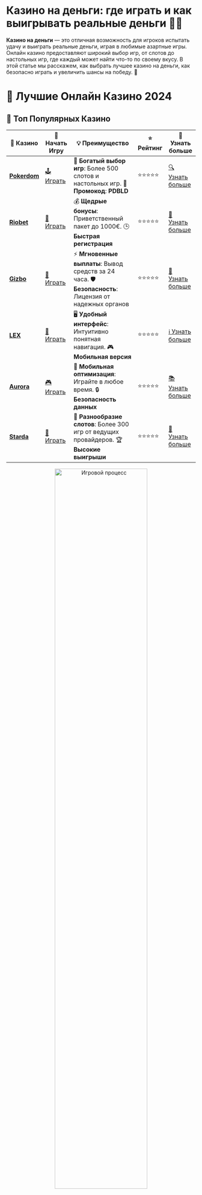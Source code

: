 # Казино на деньги: где играть и как выигрывать реальные деньги 🎰💸

**Казино на деньги** — это отличная возможность для игроков испытать удачу и выиграть реальные деньги, играя в любимые азартные игры. Онлайн казино предоставляют широкий выбор игр, от слотов до настольных игр, где каждый может найти что-то по своему вкусу. В этой статье мы расскажем, как выбрать лучшее казино на деньги, как безопасно играть и увеличить шансы на победу. 💪

# 🎰 Лучшие Онлайн Казино 2024

## 🌟 Топ Популярных Казино

| 🎲 **Казино** | 🔗 **Начать Игру** | 💡 **Преимущество** | ⭐ **Рейтинг** | 🔗 **Узнать больше** |
|--------------|---------------------|---------------------|----------------|----------------------|
| [**Pokerdom**](https://brandplay.link/4k77v2yx) | [🕹️ Играть](https://brandplay.link/4k77v2yx) | 🎉 **Богатый выбор игр**: Более 500 слотов и настольных игр. 🎁 **Промокод**: **PDBLD** | ⭐⭐⭐⭐⭐ | [🔍 Узнать больше](https://brandplay.link/4k77v2yx) |
| [**Riobet**](https://brandplay.link/7xBLTPyj) | [🎰 Играть](https://brandplay.link/7xBLTPyj) | 💰 **Щедрые бонусы**: Приветственный пакет до 1000€. 🕒 **Быстрая регистрация** | ⭐⭐⭐⭐⭐ | [📖 Узнать больше](https://brandplay.link/7xBLTPyj) |
| [**Gizbo**](https://brandplay.link/bprXw4YV) | [🎲 Играть](https://brandplay.link/bprXw4YV) | ⚡ **Мгновенные выплаты**: Вывод средств за 24 часа. 🛡️ **Безопасность**: Лицензия от надежных органов | ⭐⭐⭐⭐⭐ | [📝 Узнать больше](https://brandplay.link/bprXw4YV) |
| [**LEX**](https://brandplay.link/zW4hdDFV) | [🤑 Играть](https://brandplay.link/zW4hdDFV) | 🖥️ **Удобный интерфейс**: Интуитивно понятная навигация. 🎮 **Мобильная версия** | ⭐⭐⭐⭐⭐ | [ℹ️ Узнать больше](https://brandplay.link/zW4hdDFV) |
| [**Aurora**](https://10trafic-stat2.com/click/668546556bcc6313411604bd/6766/13032/subaccount) | [🎮 Играть](https://10trafic-stat2.com/click/668546556bcc6313411604bd/6766/13032/subaccount) | 📱 **Мобильная оптимизация**: Играйте в любое время. 🔒 **Безопасность данных** | ⭐⭐⭐⭐⭐ | [📚 Узнать больше](https://10trafic-stat2.com/click/668546556bcc6313411604bd/6766/13032/subaccount) |
| [**Starda**](https://brandplay.link/fB7xwRFL) | [🎯 Играть](https://brandplay.link/fB7xwRFL) | 🎰 **Разнообразие слотов**: Более 300 игр от ведущих провайдеров. 🏆 **Высокие выигрыши** | ⭐⭐⭐⭐⭐ | [🔎 Узнать больше](https://brandplay.link/fB7xwRFL) |

<div align="center">
    <img src="https://i.pinimg.com/originals/87/9e/b9/879eb9354dd0699582408b68f2e253b2.gif" alt="Игровой процесс" width="70%">
</div>

## 💎 Лучшие Бонусы и Акции

| 🎲 **Казино** | 🔗 **Начать Игру** | 💡 **Преимущество** | ⭐ **Рейтинг** | 🔗 **Узнать больше** |
|--------------|---------------------|---------------------|----------------|----------------------|
| [**Kometa**](https://brandplay.link/8ZymQJV8) | [🎰 Играть](https://brandplay.link/8ZymQJV8) | 🎁 **Эксклюзивные бонусы**: Регулярные акции и промо. 🔄 **Программы лояльности** | ⭐⭐⭐⭐☆ | [🔍 Узнать больше](https://brandplay.link/8ZymQJV8) |
| [**R7**](https://brandplay.link/bMd3Yjsw) | [🕹️ Играть](https://brandplay.link/bMd3Yjsw) | 🕒 **Круглосуточная поддержка**: Всегда на связи. 💸 **Высокие лимиты** | ⭐⭐⭐⭐☆ | [📖 Узнать больше](https://brandplay.link/bMd3Yjsw) |
| [**7K**](https://brandplay.link/BvQyFShp) | [🎲 Играть](https://brandplay.link/BvQyFShp) | 🌟 **Эксклюзивные бонусы**: Только для VIP игроков. 🎉 **Сезонные акции** | ⭐⭐⭐⭐☆ | [📝 Узнать больше](https://brandplay.link/BvQyFShp) |
| [**Kent**](https://brandplay.link/Fv2WP3js) | [🤑 Играть](https://brandplay.link/Fv2WP3js) | 📈 **Высокий RTP**: Более 98%. 💼 **Профессиональная поддержка** | ⭐⭐⭐⭐☆ | [ℹ️ Узнать больше](https://brandplay.link/Fv2WP3js) |
| [**1Xslots**](https://brandplay.link/hSB1khtr) | [🎮 Играть](https://brandplay.link/hSB1khtr) | 🎉 **Множество акций**: Еженедельные бонусы и турниры. 🛡️ **Безопасность** | ⭐⭐⭐⭐☆ | [📚 Узнать больше](https://brandplay.link/hSB1khtr) |
| [**Gama**](https://brandplay.link/j6NMKsDz) | [🎯 Играть](https://brandplay.link/j6NMKsDz) | 🔍 **Интуитивный интерфейс**: Легкость использования. 🏅 **Престижные турниры** | ⭐⭐⭐⭐☆ | [🔎 Узнать больше](https://brandplay.link/j6NMKsDz) |

<div align="center">
    <img src="https://i.pinimg.com/originals/87/9e/b9/879eb9354dd0699582408b68f2e253b2.gif" alt="Игровой процесс" width="70%">
</div>

## 🚀 Быстрые Выигрыши и Поддержка

| 🎲 **Казино** | 🔗 **Начать Игру** | 💡 **Преимущество** | ⭐ **Рейтинг** | 🔗 **Узнать больше** |
|--------------|---------------------|---------------------|----------------|----------------------|
| [**Onion**](https://brandplay.link/zBGRVpQ9) | [🎰 Играть](https://brandplay.link/zBGRVpQ9) | 🤑 **Низкие ставки**: Идеально для начинающих. 🔄 **Быстрые выводы** | ⭐⭐⭐⭐☆ | [🔍 Узнать больше](https://brandplay.link/zBGRVpQ9) |
| [**Чемпион**](https://temon-gter.cfd/go/lRq?p80412p304504pcc44t17455) | [🕹️ Играть](https://temon-gter.cfd/go/lRq?p80412p304504pcc44t17455) | 🏅 **Лояльная программа**: Награды за активность. 🎁 **Ежемесячные бонусы** | ⭐⭐⭐⭐☆ | [📖 Узнать больше](https://temon-gter.cfd/go/lRq?p80412p304504pcc44t17455) |
| [**Vavada**](https://vavadapartner.pro/?promo=ea5c9275-6854-4505-94fc-95ab18221945-linkb2) | [🎲 Играть](https://vavadapartner.pro/?promo=ea5c9275-6854-4505-94fc-95ab18221945-linkb2) | 🚀 **Быстрая регистрация**: Начните играть мгновенно. 🔐 **Безопасные транзакции** | ⭐⭐⭐⭐☆ | [📝 Узнать больше](https://vavadapartner.pro/?promo=ea5c9275-6854-4505-94fc-95ab18221945-linkb2) |
| [**Friends**](https://gofriends.kim/linkb2) | [🤑 Играть](https://gofriends.kim/linkb2) | 🤝 **Социальные игры**: Играйте с друзьями. 🌐 **Мультиплатформенность** | ⭐⭐⭐⭐☆ | [ℹ️ Узнать больше](https://gofriends.kim/linkb2) |
| [**1WIN**](https://brandplay.link/smXVpBbG) | [🎮 Играть](https://brandplay.link/smXVpBbG) | 🏆 **Турниры с большими призами**: Присоединяйтесь к состязаниям. 🎯 **Акции каждый день** | ⭐⭐⭐⭐⭐ | [🔍 Узнать больше](https://brandplay.link/smXVpBbG) |
| [**Drip**](https://drp-ircp01.com/c07e6a3db) | [🎯 Играть](https://drp-ircp01.com/c07e6a3db) | 🌐 **Инновационные игры**: Новейшие игровые технологии. 🛡️ **Высокая безопасность** | ⭐⭐⭐⭐☆ | [🔎 Узнать больше](https://drp-ircp01.com/c07e6a3db) |

✨ **Выбирайте лучшее казино для себя и наслаждайтесь игрой! Удачи!** ✨

![Казино на деньги](https://i.pinimg.com/originals/a9/29/6e/a9296ea1cf6a7c20a985e593451f0323.png)

<div align="center">
    <img src="https://i.pinimg.com/originals/87/9e/b9/879eb9354dd0699582408b68f2e253b2.gif" alt="Казино на деньги" width="70%">
</div>

---

### Как выбрать **казино на деньги**? 💰

При выборе онлайн казино на деньги важно учитывать несколько ключевых факторов, чтобы гарантировать себе безопасную и выгодную игру. Вот на что следует обратить внимание:

1. **Лицензия и безопасность** 🔒  
   Надежное казино должно быть лицензировано авторитетным регулятором. Это гарантирует, что игры честные, а ваши данные и средства защищены.

2. **Методы депозита и вывода средств** 💳  
   Выбирайте казино, которое поддерживает удобные способы пополнения счета и вывода выигрышей. Это могут быть банковские карты, электронные кошельки, криптовалюты и другие варианты.

3. **Широкий выбор игр** 🎮  
   Отличные казино на деньги предлагают разнообразие игр: слоты, рулетка, покер, блэкджек и многое другое. Чем больше вариантов — тем лучше.

4. **Бонусы и акции** 🎁  
   Обратите внимание на бонусы, которые предлагает казино, особенно для новых игроков. Это могут быть бонусы на депозит, фриспины, кэшбэк или бонусы на игры.

5. **Поддержка клиентов** 💬  
   Всегда выбирайте казино, которое предоставляет качественную и быструю поддержку через чат, телефон или email. Это важно, если возникнут проблемы или вопросы.

---

### Как выигрывать в **казино на деньги**? 🎯

Играть в **казино на деньги** можно не только для развлечения, но и с целью выигрыша. Для этого важно понимать несколько ключевых аспектов игры:

1. **Используйте стратегии** 🧠  
   Если вы играете в рулетку, блэкджек или другие карточные игры, применяйте стратегии, которые помогут вам минимизировать риск и увеличить шансы на успех.

2. **Выбирайте игры с высоким RTP** 📊  
   Важно выбирать слоты и игры с высоким процентом возврата игроку (RTP). Это увеличивает шансы на выигрыш в долгосрочной перспективе.

3. **Осторожно с бонусами** 🎁  
   Многие казино предлагают бонусы на депозит или фриспины. Но перед тем как воспользоваться бонусами, внимательно изучите условия их отыгрыша, чтобы не попасть в ловушку.

4. **Контролируйте свой банкролл** 💰  
   Установите лимиты на ставки и не ставьте больше, чем можете себе позволить потерять. Это поможет избежать крупных потерь и даст возможность играть дольше.

---

### Преимущества игры в **казино на деньги** 💥

1. **Шанс на реальный выигрыш** 💸  
   Главное преимущество игры в казино на деньги — возможность выиграть настоящие деньги, которые можно вывести на свой счет.

2. **Разнообразие игр** 🎮  
   В онлайн казино представлено множество игр, от слотов до живых казино с реальными крупье. Это позволяет каждому игроку найти что-то для себя.

3. **Множество бонусов и акций** 🎁  
   Бонусы на депозит, фриспины, кэшбэк и другие акции помогут вам увеличить банкролл и продлить время игры.

4. **Круглосуточная доступность** 🕒  
   Онлайн казино работают 24/7, что позволяет вам играть в любое удобное время, не выходя из дома.

5. **Удобство и безопасность** 🔒  
   Современные казино на деньги предлагают удобные и безопасные способы оплаты, включая криптовалюты, что делает процесс игры максимально комфортным.

---

### Заключение 🎯

**Казино на деньги** — это отличная возможность для игроков попробовать свои силы и выиграть реальные деньги. С помощью бонусов, стратегий и внимательного подхода к выбору казино вы сможете повысить свои шансы на успех и наслаждаться увлекательным процессом. Не забывайте об ответственности и играйте только с теми деньгами, которые готовы потерять. 🎰💸

💬 **Начните играть в казино на деньги сегодня и испытайте свою удачу!**
